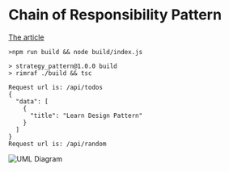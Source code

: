 # Chain of Responsibility Pattern

[The article](https://javascript.plainenglish.io/design-patterns-chain-of-responsibility-pattern-in-typescript-dba6bdffe456)

```
>npm run build && node build/index.js

> strategy_pattern@1.0.0 build
> rimraf ./build && tsc

Request url is: /api/todos
{
  "data": [
    {
      "title": "Learn Design Pattern"
    }
  ]
}
Request url is: /api/random
```



![UML Diagram](https://miro.medium.com/max/700/1*qPCjPPcKwO_qeZ3NvdeyGw.png)